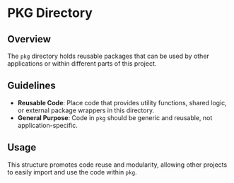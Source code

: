 # PKG Directory

## Overview
The `pkg` directory holds reusable packages that can be used by other applications or within different parts of this project.

## Guidelines
- **Reusable Code**: Place code that provides utility functions, shared logic, or external package wrappers in this directory.
- **General Purpose**: Code in `pkg` should be generic and reusable, not application-specific.

## Usage
This structure promotes code reuse and modularity, allowing other projects to easily import and use the code within `pkg`.
